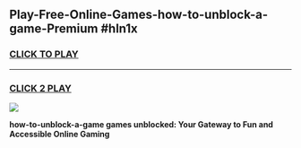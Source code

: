 
## Play-Free-Online-Games-how-to-unblock-a-game-Premium #hln1x
<h3>
<a href="https://premium.freeplayer.one?title=how-to-unblock-a-game&ref=8M">CLICK TO PLAY</a></h3>
<hr>

<h3>
<a href="https://premium.freeplayer.one?title=how-to-unblock-a-game&ref=8M">CLICK 2 PLAY</a>
  
</h3>

<a href="https://premium.freeplayer.one?title=how-to-unblock-a-game&ref=8M"><img src="https://clearcache.store/games.png"></a>


**how-to-unblock-a-game games unblocked: Your Gateway to Fun and Accessible Online Gaming**
